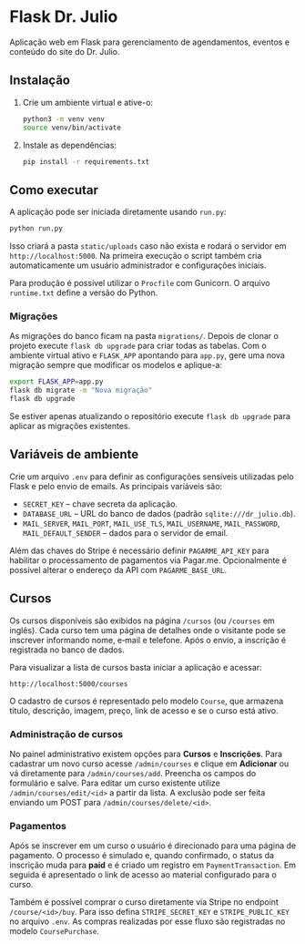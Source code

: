 # Flask Dr. Julio

Aplicação web em Flask para gerenciamento de agendamentos, eventos e conteúdo do site do Dr. Julio.

## Instalação

1. Crie um ambiente virtual e ative-o:
   ```bash
   python3 -m venv venv
   source venv/bin/activate
   ```
2. Instale as dependências:
   ```bash
   pip install -r requirements.txt
   ```

## Como executar

A aplicação pode ser iniciada diretamente usando `run.py`:

```bash
python run.py
```

Isso criará a pasta `static/uploads` caso não exista e rodará o servidor em `http://localhost:5000`.
Na primeira execução o script também cria automaticamente um usuário administrador e configurações iniciais.

Para produção é possível utilizar o `Procfile` com Gunicorn. O arquivo `runtime.txt` define a versão do Python.

### Migrações


As migrações do banco ficam na pasta `migrations/`.
Depois de clonar o projeto execute `flask db upgrade` para criar todas as tabelas.
Com o ambiente virtual ativo e `FLASK_APP` apontando para `app.py`, gere uma nova migração sempre que modificar os modelos e aplique-a:

```bash
export FLASK_APP=app.py
flask db migrate -m "Nova migração"
flask db upgrade
```

Se estiver apenas atualizando o repositório execute `flask db upgrade` para aplicar as migrações existentes.
## Variáveis de ambiente

Crie um arquivo `.env` para definir as configurações sensíveis utilizadas pelo
Flask e pelo envio de emails. As principais variáveis são:

- `SECRET_KEY` – chave secreta da aplicação.
- `DATABASE_URL` – URL do banco de dados (padrão `sqlite:///dr_julio.db`).
- `MAIL_SERVER`, `MAIL_PORT`, `MAIL_USE_TLS`, `MAIL_USERNAME`, `MAIL_PASSWORD`,
  `MAIL_DEFAULT_SENDER` – dados para o servidor de email.

Além das chaves do Stripe é necessário definir `PAGARME_API_KEY` para habilitar
o processamento de pagamentos via Pagar.me. Opcionalmente é possível alterar o
endereço da API com `PAGARME_BASE_URL`.

## Cursos

Os cursos disponíveis são exibidos na página `/cursos` (ou `/courses` em inglês).
Cada curso tem uma página de detalhes onde o visitante pode se inscrever informando nome, e‑mail e
telefone. Após o envio, a inscrição é registrada no banco de dados.

Para visualizar a lista de cursos basta iniciar a aplicação e acessar:

```
http://localhost:5000/courses
```
O cadastro de cursos é representado pelo modelo `Course`, que armazena título,
descrição, imagem, preço, link de acesso e se o curso está ativo.

### Administração de cursos

No painel administrativo existem opções para **Cursos** e **Inscrições**.
Para cadastrar um novo curso acesse `/admin/courses` e clique em **Adicionar**
ou vá diretamente para `/admin/courses/add`. Preencha os campos do formulário e
salve. Para editar um curso existente utilize `/admin/courses/edit/<id>` a
partir da lista. A exclusão pode ser feita enviando um POST para
`/admin/courses/delete/<id>`.

### Pagamentos

Após se inscrever em um curso o usuário é direcionado para uma página de pagamento.
O processo é simulado e, quando confirmado, o status da inscrição muda para **paid**
e é criado um registro em `PaymentTransaction`. Em seguida é apresentado o link de
acesso ao material configurado para o curso.

Também é possível comprar o curso diretamente via Stripe no endpoint `/course/<id>/buy`.
Para isso defina `STRIPE_SECRET_KEY` e `STRIPE_PUBLIC_KEY` no arquivo `.env`.
As compras realizadas por esse fluxo são registradas no modelo `CoursePurchase`.

